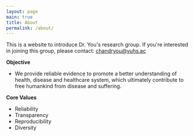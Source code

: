 ```yaml
---
layout: page
main: true
title: About
permalink: /about/
---
```


This is a website to introduce Dr. You's research group.
If you're interested in joining this group, please contact: chandryou@yuhs.ac

**Objective**
- We provide reliable evidence to promote a better understanding of health,  disease and healthcare system, which ultimately contribute to free humankind from disease and suffering.

**Core Values**

- Reliability
- Transparency
- Reproducibility
- Diversity

